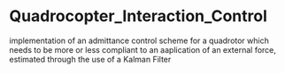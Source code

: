 # Quadrocopter_Interaction_Control
implementation of an admittance control scheme for a quadrotor which needs to be more or less compliant to an aaplication of an external force, estimated through the use of a Kalman Filter
